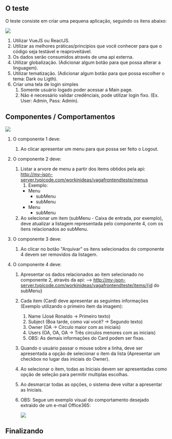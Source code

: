 ## O teste

O teste consiste em criar uma pequena aplicação, seguindo os itens abaixo:

![](markup.png)

1. Utilizar VueJS ou ReactJS.
2. Utilizar as melhores práticas/principios que você conhecer para que o código seja testável e reaproveitável.
3. Os dados serão consumidos através de uma api externa.
4. Utilizar globalização. (Adicionar algum botão para que possa alterar a linguagem).
5. Utilizar tematização. (Adicionar algum botão para que possa escolher o tema: Dark ou Ligth).
6. Criar uma tela de login simples
   1. Somente usuário logado poder acessar a Main page.
   2. Não é necessário validar credênciais, pode utilizar login fixo. (Ex. User: Admin, Pass: Admin).

## Componentes / Comportamentos

![](componentes.png)

1. O componente 1 deve:
   1. Ao clicar apresentar um menu para que possa ser feito o Logout.
2. O componente 2 deve:
   1. Listar a arvore de menu a partir dos items obtidos pela api: http://my-json-server.typicode.com/workinideas/vagafrontendteste/menus
      1. Exemplo:
      - Menu
        - subMenu
        - subMenu
      - Menu
        - subMenu
   2. Ao selecionar um item (subMenu - Caixa de entrada, por exemplo), deve atualizar a listagem representada pelo componente 4, com os itens relacionados ao subMenu.
3. O componente 3 deve:
   1. Ao clicar no botão "Arquivar" os itens selecionados do componente 4 devem ser removidos da listagem.
4. O componente 4 deve:

   1. Apresentar os dados relacionados ao item selecionado no componente 2, através da api:
      --> http://my-json-server.typicode.com/workinideas/vagafrontendteste/items/{id do subMenu}
   1. Cada item (Card) deve apresentar as seguintes informações (Exemplo utilizando o primeiro item da imagem):
      1. Name (José Ronaldo -> Primeiro texto)
      2. Subject (Boa tarde, como vai você? -> Segundo texto)
      3. Owner (OA -> Circulo maior com as iniciais)
      4. Users (OA, OA, OA -> Três circulos menores com as iniciais)
      5. OBS: As demais informações do Card podem ser fixas.
   1. Quando o usuário passar o mouse sobre a linha, deve ser apresentada a opção de selecionar o item da lista (Apresentar um checkbox no lugar das iniciais do Owner).
   1. Ao selecionar o item, todas as Iniciais devem ser apresentadas como opção de seleção para permitir multiplas escolhas.
   1. Ao desmarcar todas as opções, o sistema deve voltar a apresentar as Iniciais.
   1. OBS: Segue um exemplo visual do comportamento desejado extraido de um e-mail Office365:

      ![](barra-office365.gif)

## Finalizando
